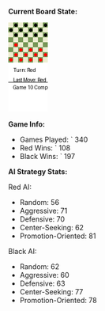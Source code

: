
**Current Board State:**  
<!-- START_GIF -->
![Checkers Game](./checkers_game.gif)
<!-- END_GIF -->

**Game Info:**  
- Games Played: `<!-- GAMES_PLAYED --> 340
- Red Wins: `<!-- RED_WINS --> 108
- Black Wins: `<!-- BLACK_WINS --> 197

<!-- AI_STATS -->
**AI Strategy Stats:**

Red AI:
- Random: 56
- Aggressive: 71
- Defensive: 70
- Center-Seeking: 62
- Promotion-Oriented: 81

Black AI:
- Random: 62
- Aggressive: 60
- Defensive: 63
- Center-Seeking: 77
- Promotion-Oriented: 78
